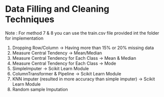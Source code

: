 # Data Filling and Cleaning Techniques
Note : For method 7 & 8 you can use the train.csv file provided int the folder for implementation

1. Dropping Row/Column -> Having more than 15% or 20% missing data <br>
2. Measure Central Tendency -> Mean/Median <br>
3. Measure Central Tendency for Each Class -> Mean & Median<br>
4. Measure Central Tendency for Each Class -> Mode <br>
5. SimpleImputer -> Scikit Learn Module <br>
6. ColumnTransformer & Pipeline -> Scikit Learn Module
7. KNN imputer (resulted in more accuracy than simple imputer) -> Scikit Learn Module <br>
8. Random sample Imputation 
